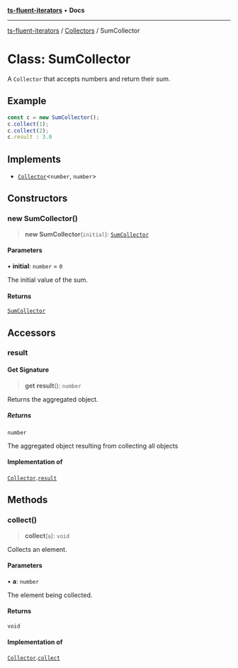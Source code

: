 [**ts-fluent-iterators**](../../../README.md) • **Docs**

---

[ts-fluent-iterators](../../../README.md) / [Collectors](../README.md) / SumCollector

# Class: SumCollector

A `Collector` that accepts numbers and return their sum.

## Example

```ts
const c = new SumCollector();
c.collect(1);
c.collect(2);
c.result : 3.0
```

## Implements

- [`Collector`](../interfaces/Collector.md)\<`number`, `number`\>

## Constructors

### new SumCollector()

> **new SumCollector**(`initial`): [`SumCollector`](SumCollector.md)

#### Parameters

• **initial**: `number` = `0`

The initial value of the sum.

#### Returns

[`SumCollector`](SumCollector.md)

## Accessors

### result

#### Get Signature

> **get** **result**(): `number`

Returns the aggregated object.

##### Returns

`number`

The aggregated object resulting from collecting all objects

#### Implementation of

[`Collector`](../interfaces/Collector.md).[`result`](../interfaces/Collector.md#result)

## Methods

### collect()

> **collect**(`a`): `void`

Collects an element.

#### Parameters

• **a**: `number`

The element being collected.

#### Returns

`void`

#### Implementation of

[`Collector`](../interfaces/Collector.md).[`collect`](../interfaces/Collector.md#collect)
